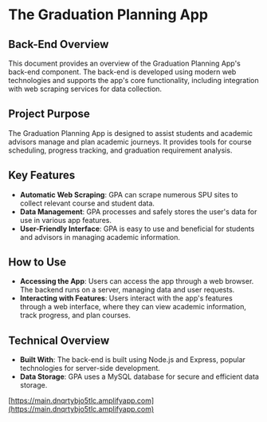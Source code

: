 # The Graduation Planning App

## Back-End Overview

This document provides an overview of the Graduation Planning App's back-end component. The back-end is developed using modern web technologies and supports the app's core functionality, including integration with web scraping services for data collection.

## Project Purpose

The Graduation Planning App is designed to assist students and academic advisors manage and plan academic journeys. It provides tools for course scheduling, progress tracking, and graduation requirement analysis.

## Key Features

- **Automatic Web Scraping**: GPA can scrape numerous SPU sites to collect relevant course and student data.
- **Data Management**: GPA processes and safely stores the user's data for use in various app features.
- **User-Friendly Interface**: GPA is easy to use and beneficial for students and advisors in managing academic information.

## How to Use

- **Accessing the App**: Users can access the app through a web browser. The backend runs on a server, managing data and user requests.
- **Interacting with Features**: Users interact with the app's features through a web interface, where they can view academic information, track progress, and plan courses.

## Technical Overview

- **Built With**: The back-end is built using Node.js and Express, popular technologies for server-side development.
- **Data Storage**: GPA uses a MySQL database for secure and efficient data storage.

[https://main.dnqrtybjo5tlc.amplifyapp.com](https://main.dnqrtybjo5tlc.amplifyapp.com)
